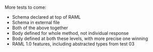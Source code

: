 More tests to come:

* Schema declared at top of RAML
* Schema in external file
* Both of the above together
* Body defined for whole method, not individual response
* Body defined at both these levels, with more precise one winning
* RAML 1.0 features, including abstracted types from test 03
